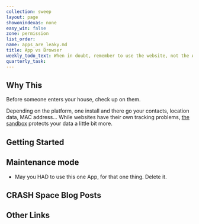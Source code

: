 ```yaml
---
collection: sweep
layout: page
showonindexas: none
easy_win: false
zone: permission
list_order:
name: apps_are_leaky.md
title: App vs Browser
weekly_todo_text: When in doubt, remember to use the website, not the App.
quarterly_task:
---
```

## Why This
Before someone enters your house, check up on them.

Depending on the platform, one install and there go your contacts, location data, MAC address... While websites have their own tracking problems, [the sandbox](https://www.howtogeek.com/169139/sandboxes-explained-how-theyre-already-protecting-you-and-how-to-sandbox-any-program/) protects your data a little bit more.

## Getting Started

## Maintenance mode

- May you HAD to use this one App, for that one thing. Delete it.

## CRASH Space Blog Posts

## Other Links

